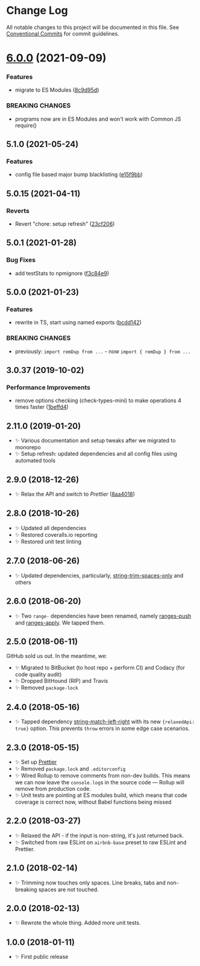 # Change Log

All notable changes to this project will be documented in this file.
See [Conventional Commits](https://conventionalcommits.org) for commit guidelines.

# [6.0.0](https://github.com/codsen/codsen/compare/string-remove-duplicate-heads-tails@5.1.0...string-remove-duplicate-heads-tails@6.0.0) (2021-09-09)


### Features

* migrate to ES Modules ([8c9d95d](https://github.com/codsen/codsen/commit/8c9d95d5dea0b769c2f070397141918a4893d575))


### BREAKING CHANGES

* programs now are in ES Modules and won't work with Common JS require()





## 5.1.0 (2021-05-24)

### Features

- config file based major bump blacklisting ([e15f9bb](https://github.com/codsen/codsen/commit/e15f9bba1c4fd5f847ac28b3f38fa6ee633f5dca))

## 5.0.15 (2021-04-11)

### Reverts

- Revert "chore: setup refresh" ([23cf206](https://github.com/codsen/codsen/commit/23cf206970a087ff0fa04e61f94d919f59ab3881))

## 5.0.1 (2021-01-28)

### Bug Fixes

- add testStats to npmignore ([f3c84e9](https://github.com/codsen/codsen/commit/f3c84e95afc5514214312f913692d85b2e12eb29))

## 5.0.0 (2021-01-23)

### Features

- rewrite in TS, start using named exports ([bcdd142](https://github.com/codsen/codsen/commit/bcdd1424d3f4495bd18c95388a8ad925de6893b8))

### BREAKING CHANGES

- previously: `import remDup from ...` - now `import { remDup } from ...`

## 3.0.37 (2019-10-02)

### Performance Improvements

- remove options checking (check-types-mini) to make operations 4 times faster ([1beffd4](https://gitlab.com/codsen/codsen/commit/1beffd4))

## 2.11.0 (2019-01-20)

- ✨ Various documentation and setup tweaks after we migrated to monorepo
- ✨ Setup refresh: updated dependencies and all config files using automated tools

## 2.9.0 (2018-12-26)

- ✨ Relax the API and switch to _Prettier_ ([8aa4018](https://gitlab.com/codsen/codsen/tree/master/packages/string-remove-duplicate-heads-tails/commits/8aa4018))

## 2.8.0 (2018-10-26)

- ✨ Updated all dependencies
- ✨ Restored coveralls.io reporting
- ✨ Restored unit test linting

## 2.7.0 (2018-06-26)

- ✨ Updated dependencies, particularly, [string-trim-spaces-only](https://www.npmjs.com/package/string-trim-spaces-only) and others

## 2.6.0 (2018-06-20)

- ✨ Two `range-` dependencies have been renamed, namely [ranges-push](https://www.npmjs.com/package/ranges-push) and [ranges-apply](https://www.npmjs.com/package/ranges-apply). We tapped them.

## 2.5.0 (2018-06-11)

GitHub sold us out. In the meantime, we:

- ✨ Migrated to BitBucket (to host repo + perform CI) and Codacy (for code quality audit)
- ✨ Dropped BitHound (RIP) and Travis
- ✨ Removed `package-lock`

## 2.4.0 (2018-05-16)

- ✨ Tapped dependency [string-match-left-right](https://github.com/codsen/string-match-left-right) with its new `{relaxedApi: true}` option. This prevents `throw` errors in some edge case scenarios.

## 2.3.0 (2018-05-15)

- ✨ Set up [Prettier](https://prettier.io)
- ✨ Removed `package.lock` and `.editorconfig`
- ✨ Wired Rollup to remove comments from non-dev builds. This means we can now leave the `console.log`s in the source code — Rollup will remove from production code.
- ✨ Unit tests are pointing at ES modules build, which means that code coverage is correct now, without Babel functions being missed

## 2.2.0 (2018-03-27)

- ✨ Relaxed the API - if the input is non-string, it's just returned back.
- ✨ Switched from raw ESLint on `airbnb-base` preset to raw ESLint and Prettier.

## 2.1.0 (2018-02-14)

- ✨ Trimming now touches only spaces. Line breaks, tabs and non-breaking spaces are not touched.

## 2.0.0 (2018-02-13)

- ✨ Rewrote the whole thing. Added more unit tests.

## 1.0.0 (2018-01-11)

- ✨ First public release
